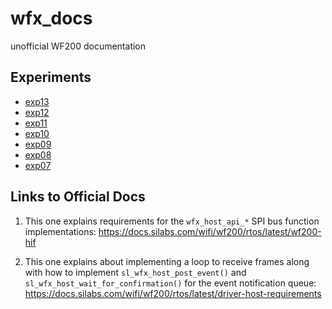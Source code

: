 # wfx_docs
unofficial WF200 documentation

## Experiments

- [exp13](experiments/exp13)
- [exp12](experiments/exp12)
- [exp11](experiments/exp11)
- [exp10](experiments/exp10)
- [exp09](experiments/exp09)
- [exp08](experiments/exp08)
- [exp07](experiments/exp07)


## Links to Official Docs

1. This one explains requirements for the `wfx_host_api_*` SPI bus function
   implementations: https://docs.silabs.com/wifi/wf200/rtos/latest/wf200-hif

2. This one explains about implementing a loop to receive frames along with
   how to implement `sl_wfx_host_post_event()` and
   `sl_wfx_host_wait_for_confirmation()` for the event notification queue:
   https://docs.silabs.com/wifi/wf200/rtos/latest/driver-host-requirements
